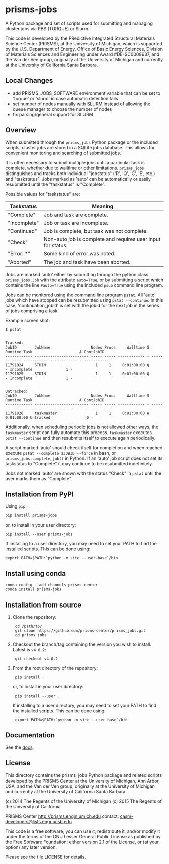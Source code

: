 prisms-jobs
===========

A Python package and set of scripts used for submitting and managing
cluster jobs via PBS (TORQUE) or Slurm.

This code is developed by the PRedictive Integrated Structural Materials Science Center (PRISMS), at the University of Michigan, which is supported by the U.S. Department of Energy, Office of Basic Energy Sciences, Division of Materials Sciences and Engineering under Award #DE-SC0008637, and the Van der Ven group, originally at the University of Michigan and
currently at the University of California Santa Barbara.


## Local Changes
- add PRISMS_JOBS_SOFTWARE environment variable that can be set to 'torque' or 'slurm' in case automatic detection fails
- set number of nodes manually with SLURM instead of allowing the queue manager to choose the number of nodes
- fix parsing/general support for SLURM

## Overview

When submitted through the ``prisms_jobs`` Python package or the included scripts,
cluster jobs are stored in a SQLite jobs database. This allows for convenient
monitoring and searching of submitted jobs.

It is often necessary to submit multiple jobs until a particular task is complete,
whether due to walltime or other limitations. ``prisms_jobs`` distinguishes and
tracks both individual "jobstatus" ('R', 'Q', 'C', 'E', etc.) and "taskstatus".
Jobs marked as 'auto' can be automatically or easily resubmitted until the
"taskstatus" is "Complete".

Possible values for "taskstatus" are:

| Taskstatus | Meaning                                                     |
|------------|-------------------------------------------------------------|
|"Complete"  |Job and task are complete.                                   |
|"Incomplete"|Job or task are incomplete.                                  |
|"Continued" |Job is complete, but task was not complete.                  |
|"Check"     |Non-auto job is complete and requires user input for status. |
|"Error:.*"  |Some kind of error was noted.                                |
|"Aborted"   |The job and task have been aborted.                          |


Jobs are marked 'auto' either by submitting through the python class ``prisms_jobs.Job``
with the attribute ``auto=True``, or by submitting a script which contains
the line ``#auto=True`` using the included ``psub`` command line program.  

Jobs can be monitored using the command line program ``pstat``. All 'auto' jobs
which have stopped can be resubmitted using ``pstat --continue``. In this case,
'continuation_jobid' is set with the jobid for the next job in the series of jobs
comprising a task.

Example screen shot:

    $ pstat


    Tracked:
    JobID        JobName                  Nodes Procs     Walltime S      Runtime Task                     A ContJobID   
    ------------ ------------------------ ----- ----- ------------ - ------------ ------------------------ - ------------
    11791024     STDIN                      1     1     0:01:00:00 Q            - Incomplete               1 -           
    11791025     STDIN                      1     1     0:01:00:00 Q            - Incomplete               1 -           


    Untracked:
    JobID        JobName                  Nodes Procs     Walltime S      Runtime Task                     A ContJobID   
    ------------ ------------------------ ----- ----- ------------ - ------------ ------------------------ - ------------
    11791026     taskmaster                 1     1     0:01:00:00 W   0:01:00:00 Untracked                0 -           

Additionally, when scheduling periodic jobs is not allowed other ways, the
``taskmaster`` script can fully automate this process. ``taskmaster`` executes
``pstat --continue`` and then resubmits itself to execute again periodically.

A script marked 'auto' should check itself for completion and when reached execute
``pstat --complete $JOBID --force`` in bash, or ``prisms_jobs.complete_job()`` in Python. If an 'auto' job script does not set its taskstatus to "Complete" it may continue
to be resubmitted indefinitely.    

Jobs not marked 'auto' are shown with the status "Check" in ``pstat`` until the user
marks them as "Complete".


## Installation from PyPI

Using ``pip``:

    pip install prisms-jobs

or, to install in your user directory:

   	pip install --user prisms-jobs

If installing to a user directory, you may need to set your PATH to find the installed scripts. This can be done using:

   	export PATH=$PATH:`python -m site --user-base`/bin


## Install using conda

    conda config --add channels prisms-center
    conda install prisms-jobs


## Installation from source

1. Clone the repository:

        cd /path/to/
        git clone https://github.com/prisms-center/prisms_jobs.git
        cd prisms_jobs

2. Checkout the branch/tag containing the version you wish to install. Latest is ``v4.0.2``:

        git checkout v4.0.2

2. From the root directory of the repository:

        pip install .

   or, to install in your user directory:

   		pip install --user .

   If installing to a user directory, you may need to set your PATH to find the installed scripts. This can be done using:

   		export PATH=$PATH:`python -m site --user-base`/bin


## Documentation

See the [docs](https://prisms-center.github.io/prisms_jobs_docs/).


## License

This directory contains the prisms_jobs Python package and related scripts developed
by the PRISMS Center at the University of Michigan, Ann Arbor, USA, and
the Van der Ven group, originally at the University of Michigan and
currently at the University of California Santa Barbara.

(c) 2014 The Regents of the University of Michigan
(c) 2015 The Regents of the University of California

PRISMS Center http://prisms.engin.umich.edu
contact: casm-developers@lists.engr.ucsb.edu

This code is a free software; you can use it, redistribute it,
and/or modify it under the terms of the GNU Lesser General Public
License as published by the Free Software Foundation; either version
2.1 of the License, or (at your option) any later version.

Please see the file LICENSE for details.
